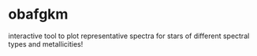 # obafgkm
interactive tool to plot representative spectra for stars of different spectral types and metallicities!

